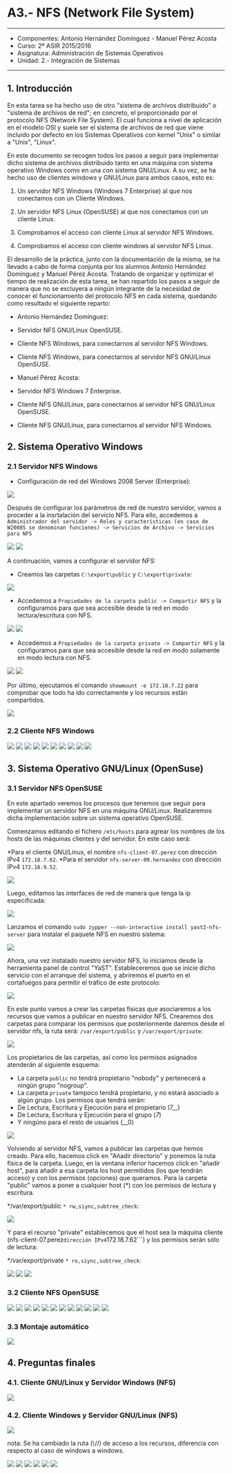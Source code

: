 # A3.- NFS (Network File System)

***

* Componentes: Antonio Hernández Domínguez - Manuel Pérez Acosta
* Curso: 2º ASIR 2015/2016
* Asignatura: Administración de Sistemas Operativos
* Unidad: 2.- Integración de Sistemas

***

## 1. Introducción

En esta tarea se ha hecho uso de otro "sistema de archivos distribuido" o "sistema de archivos de red"; en concreto, el proporcionado por el protocolo NFS (Network File System). El cual funciona a nivel de aplicación en el modelo OSI y suele ser el sistema de archivos de red que viene incluido por defecto en los Sistemas Operativos con kernel "Unix" o similar a "Unix", "Linux".

En este documento se recogen todos los pasos a seguir para implementar dicho sistema de archivos distribuido tanto en una máquina con sistema operativo Windows como en una con sistema GNU/Linux. A su vez, se ha hecho uso de clientes windows y GNU/Linux para ambos casos, esto es:

1. Un servidor NFS Windows (Windows 7 Enterprise) al que nos conectamos con un Cliente Windows.

2. Un servidor NFS Linux (OpenSUSE) al que nos conectamos con un cliente Linux.

3. Comprobamos el acceso con cliente Linux al servidor NFS Windows.

4. Comprobamos el acceso con cliente windows al servidor NFS Linux.

El desarrollo de la práctica, junto con la documentación de la misma, se ha llevado a cabo de forma conjunta por los alumnos Antonio Hernández Domínguez y Manuel Pérez Acosta. Tratando de organizar y optimizar el tiempo de realización de esta tarea, se han repartido los pasos a seguir de manera que no se excluyera a ningún integrante de la necesidad de conocer el funcionamiento del protocolo NFS en cada sistema, quedando como resultado el siguiente reparto:

* Antonio Hernández Domínguez:

 * Servidor NFS GNU/Linux OpenSUSE.
 * Cliente NFS Windows, para conectarnos al servidor NFS Windows.
 * Cliente NFS Windows, para conectarnos al servidor NFS GNU/Linux OpenSUSE.

* Manuel Pérez Acosta:

 * Servidor NFS Windows 7 Enterprise.
 * Cliente NFS GNU/Linux, para conectarnos al servidor NFS GNU/Linux OpenSUSE. 
 * Cliente NFS GNU/Linux, para conectarnos al servidor NFS Windows.

## 2. Sistema Operativo Windows

### 2.1 Servidor NFS Windows

* Configuración de red del Windows 2008 Server (Enterprise):

![](files/windowsserver/01.png)

Después de configurar los parámetros de red de nuestro servidor, vamos a proceder a la insrtalación del servicio NFS. Para ello, accedemos a `Administrador del servidor -> Roles y características (en caso de W2008S se denominan funciones) -> Servicios de Archivo -> Servicios para NFS` 

![](files/windowsserver/02.png)
![](files/windowsserver/03.png)

A continuación, vamos a configurar el servidor NFS:

* Creamos las carpetas `C:\export\public` y `C:\export\private`:

![](files/windowsserver/04.png)

* Accedemos a `Propiedades de la carpeta public -> Compartir NFS` y la configuramos para que sea accesible desde la red en modo lectura/escritura con NFS.

![](files/windowsserver/05.png)
![](files/windowsserver/06.png)

* Accedemos a `Propiedades de la carpeta private -> Compartir NFS` y la configuramos para que sea accesible desde la red en modo solamente en modo lectura con NFS.


![](files/windowsserver/07.png)
![](files/windowsserver/08.png)

Por último, ejecutamos el comando `showmount -e 172.18.7.22` para comprobar que todo ha ido correctamente y los recursos están compartidos.

![](files/windowsserver/09.png)

### 2.2 Cliente NFS Windows

![](files/cwnfs/00.png)
![](files/cwnfs/00b.png)
![](files/cwnfs/01.png)
![](files/cwnfs/02.png)
![](files/cwnfs/03.png)
![](files/cwnfs/04.png)
![](files/cwnfs/05.png)
![](files/cwnfs/06.png)
![](files/cwnfs/07.png)
![](files/cwnfs/08.png)

## 3. Sistema Operativo GNU/Linux (OpenSuse)

### 3.1 Servidor NFS OpenSUSE

En este apartado veremos los procesos que tenemos que seguir para implementar un servidor NFS en una máquina GNU/Linux. Realizaremos dicha implementación sobre un sistema operativo OpenSUSE.

Comenzamos editando el fichero ```/etc/hosts``` para agrear los nombres de los hosts de las máquinas clientes y del servidor. En este caso será:

*Para el cliente GNU/Linux, el nombre ```nfs-client-07.perez``` con dirección IPv4 ```172.18.7.62```.
*Para el servidor ```nfs-server-09.hernandez``` con dirección IPv4 ```172.18.9.52```.

![](files/susenfs/nfs00.png)

Luego, editamos las interfaces de red de manera que tenga la ip especificada:

![](files/susenfs/nfs01.png)

Lanzamos el comando ```sudo zypper --non-interactive install yast2-nfs-server``` para instalar el paquete NFS en nuestro sistema:

![](files/susenfs/nfs02.png)

Ahora, una vez instalado nuestro servidor NFS, lo iniciamos desde la herramienta panel de control "YaST". Estableceremos que se inicie dicho servicio con el arranque del sistema, y abriremos el puerto en el cortafuegos para permitir el tráfico de este protocolo:

![](files/susenfs/nfs03.png)

En este punto vamos a crear las carpetas físicas que asociaremos a los recursos que vamos a publicar en nuestro servidor NFS. Crearemos dos carpetas para comparar los permisos que posteriormente daremos desde el servidor nfs, la ruta será:
```/var/export/public``` y ```/var/export/private```:

![](files/susenfs/nfs04.png)

Los propietarios de las carpetas, así como los permisos asignados atenderán al siguiente esquema:

* La carpeta ```public``` no tendrá propietario "nobody" y pertenecerá a ningún grupo "nogroup". 
* La carpeta ```private``` tampoco tendrá propietario, y no estará asociado a algún grupo. Los permisos que tendrá serán:	
 * De Lectura, Escritura y Ejecución para el propietario (7__)
 * De Lectura, Escritura y Ejecución para el grupo (_7_)
 * Y ningúno para el resto de usuarios (__0)

![](files/susenfs/nfs04b.png)

Volviendo al servidor NFS, vamos a publicar las carpetas que hemos creado. Para ello, hacemos click en "Añadir directorio" y ponemos la ruta física de la carpeta. Luego, en la ventana inferior hacemos click en "añadir host", para añadir a esa carpeta los host permitidos (los que tendrán acceso) y con los permisos (opciones) que queramos.
Para la carpeta "public" vamos a poner a cualquier host (*) con los permisos de lectura y escritura.

*/var/export/public ```* rw,siync,subtree_check```:

![](files/susenfs/nfs05.png)

Y para el recurso "private" establecemos que el host sea la máquina cliente (nfs-client-07.perez``` dirección IPv4 ```172.18.7.62```) y los permisos serán sólo de lectura:

*/var/export/private ```* ro,siync,subtree_check```:

![](files/susenfs/nfs06.png)
![](files/susenfs/nfs07.png)
![](files/susenfs/nfs08.png)

### 3.2 Cliente NFS OpenSUSE

![](files/suseclient/10.png)
![](files/suseclient/11.png)
![](files/suseclient/12.png)
![](files/suseclient/13.png)
![](files/suseclient/14.png)
![](files/suseclient/15.png)
![](files/suseclient/16.png)
![](files/suseclient/17.png)
![](files/suseclient/18.png)
![](files/suseclient/19.png)
![](files/suseclient/20.png)
![](files/suseclient/21.png)


### 3.3 Montaje automático

![](files/suseclient/22.png)

## 4. Preguntas finales

### 4.1. Cliente GNU/Linux y Servidor Windows (NFS)

![](files/suseclient/23.png)

### 4.2. Cliente Windows y Servidor GNU/Linux (NFS)

![](files/cwnfssuse/00.png)

nota: Se ha cambiado la ruta (\\//) de acceso a los recursos, diferencia con respecto al caso de windows a windows.

![](files/cwnfssuse/01.png)
![](files/cwnfssuse/02.png)
![](files/cwnfssuse/03.png)
![](files/cwnfssuse/04.png)
![](files/cwnfssuse/05.png)
![](files/cwnfssuse/06.png)

